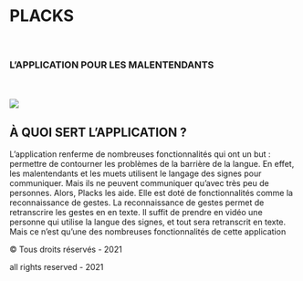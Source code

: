 <strong><h1>PLACKS</h1></strong>
<br>
<h3>L’APPLICATION POUR LES MALENTENDANTS </h3>
<br>
<br>
<img src="https://forthebadge.com/images/badges/made-with-swift.svg">

<br>
<h2>À QUOI SERT L’APPLICATION ?</h2>

L’application renferme de nombreuses fonctionnalités qui ont un but : permettre de contourner les problèmes de la barrière de la langue. En effet, les malentendants et les muets utilisent le langage des signes pour communiquer. Mais ils ne peuvent communiquer qu’avec très peu de personnes. Alors, Placks les aide. Elle est doté de fonctionnalités comme la reconnaissance de gestes. La reconnaissance de gestes permet de retranscrire les gestes en en texte. Il suffit de prendre en vidéo une personne qui utilise la langue des signes, et tout sera retranscrit en texte. 
Mais ce n’est qu’une des nombreuses fonctionnalités de cette application



© Tous droits réservés - 2021

all rights reserved - 2021


